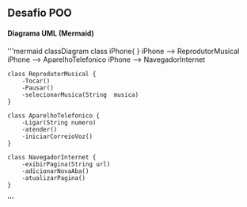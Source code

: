 ## Desafio POO

#### Diagrama UML (Mermaid)

'''mermaid
classDiagram
    class iPhone{
    }
    iPhone --> ReprodutorMusical
    iPhone --> AparelhoTelefonico
    iPhone --> NavegadorInternet

    class ReprodutorMusical {
        -Tocar()
        -Pausar()
        -selecionarMusica(String  musica)
    }

    class AparelhoTelefonico {
        -Ligar(String numero)
        -atender()
        -iniciarCorreioVoz()
    }

    class NavegadorInternet {
        -exibirPagina(String url)
        -adicionarNovaAba()
        -atualizarPagina()
    }
'''